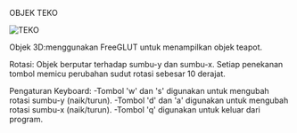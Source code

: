 OBJEK TEKO

![TEKO](https://github.com/Tesion1121/GKV-C2/blob/main/24060123140166/pertemuan5/Screenshot%202025-03-28%20182540.png?raw=true)

Objek 3D:menggunakan FreeGLUT untuk menampilkan objek teapot.

Rotasi: 
Objek berputar terhadap sumbu-y dan sumbu-x. Setiap penekanan tombol memicu perubahan sudut rotasi sebesar 10 derajat.

Pengaturan Keyboard:
-Tombol 'w' dan 's' digunakan untuk mengubah rotasi sumbu-y (naik/turun).
-Tombol 'd' dan 'a' digunakan untuk mengubah rotasi sumbu-x (naik/turun).
-Tombol 'q' digunakan untuk keluar dari program.
